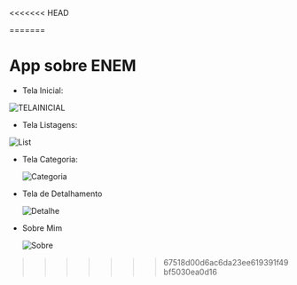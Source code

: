 <<<<<<< HEAD



=======
# App sobre ENEM

* Tela Inicial:


![TELAINICIAL](https://github.com/Enrico070/ENEM/assets/125027577/74f039a0-69bf-448e-a22d-9e9930ebf5d0)

* Tela Listagens:
  

![List](https://github.com/Enrico070/ENEM/assets/125027577/df294610-1f3f-4cff-9214-cb52c04ac860)



* Tela Categoria:

  ![Categoria](https://github.com/Enrico070/ENEM/assets/125027577/dfa6ccc9-7a92-4b63-92fb-341c08f9d380)



* Tela de Detalhamento

  ![Detalhe](https://github.com/Enrico070/ENEM/assets/125027577/7b5cc6c3-eb5b-427a-b883-090bc7a76c3a)


* Sobre Mim

  ![Sobre](https://github.com/Enrico070/ENEM/assets/125027577/b8060b59-012f-4e88-86e5-810f19c75207)
>>>>>>> 67518d00d6ac6da23ee619391f49bf5030ea0d16
